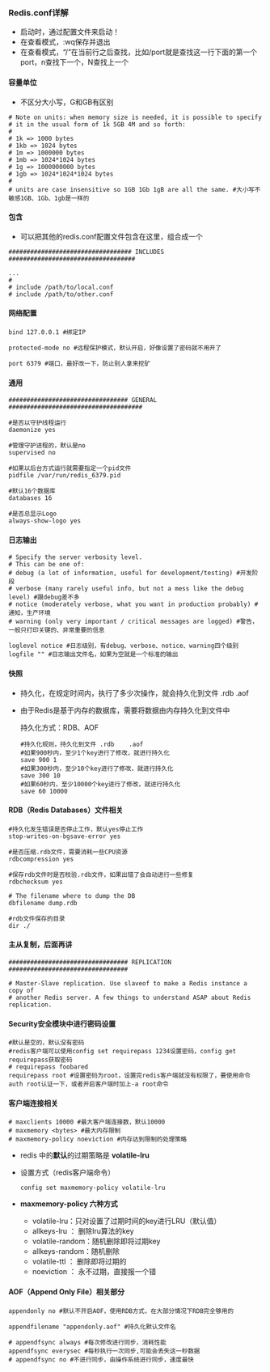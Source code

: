 ### Redis.conf详解

- 启动时，通过配置文件来启动！
- 在查看模式，:wq保存并退出
- 在查看模式，“/”在当前行之后查找，比如/port就是查找这一行下面的第一个port，n查找下一个，N查找上一个

#### 容量单位

- 不区分大小写，G和GB有区别

```shell
# Note on units: when memory size is needed, it is possible to specify
# it in the usual form of 1k 5GB 4M and so forth:
#
# 1k => 1000 bytes
# 1kb => 1024 bytes
# 1m => 1000000 bytes
# 1mb => 1024*1024 bytes
# 1g => 1000000000 bytes
# 1gb => 1024*1024*1024 bytes
#
# units are case insensitive so 1GB 1Gb 1gB are all the same. #大小写不敏感1GB、1Gb、1gb是一样的
```

#### 包含

- 可以把其他的redis.conf配置文件包含在这里，组合成一个

```shell
################################## INCLUDES ###################################

...
#
# include /path/to/local.conf
# include /path/to/other.conf

```

#### 网络配置

```shell
bind 127.0.0.1 #绑定IP

protected-mode no #远程保护模式，默认开启，好像设置了密码就不用开了

port 6379 #端口，最好改一下，防止别人拿来挖矿
```

#### 通用

```shell
################################# GENERAL #####################################

#是否以守护线程运行
daemonize yes

#管理守护进程的，默认是no
supervised no

#如果以后台方式运行就需要指定一个pid文件
pidfile /var/run/redis_6379.pid

#默认16个数据库
databases 16

#是否总显示Logo
always-show-logo yes

```

#### 日志输出

```shell
# Specify the server verbosity level.
# This can be one of:
# debug (a lot of information, useful for development/testing) #开发阶段
# verbose (many rarely useful info, but not a mess like the debug level) #跟debug差不多
# notice (moderately verbose, what you want in production probably) #通知，生产环境
# warning (only very important / critical messages are logged) #警告，一般只打印关键的、非常重要的信息

loglevel notice #日志级别，有debug、verbose、notice、warning四个级别
logfile "" #日志输出文件名，如果为空就是一个标准的输出
```

#### 快照

- 持久化，在规定时间内，执行了多少次操作，就会持久化到文件 .rdb .aof

- 由于Redis是基于内存的数据库，需要将数据由内存持久化到文件中

  持久化方式：RDB、AOF

  ```shell
  #持久化规则，持久化到文件 .rdb	.aof
  #如果900秒内，至少1个key进行了修改，就进行持久化
  save 900 1
  #如果300秒内，至少10个key进行了修改，就进行持久化
  save 300 10
  #如果60秒内，至少10000个key进行了修改，就进行持久化
  save 60 10000
  ```

#### RDB（Redis Databases）文件相关

```shell
#持久化发生错误是否停止工作，默认yes停止工作
stop-writes-on-bgsave-error yes

#是否压缩.rdb文件，需要消耗一些CPU资源
rdbcompression yes

#保存rdb文件时是否校验.rdb文件，如果出错了会自动进行一些修复
rdbchecksum yes

# The filename where to dump the DB
dbfilename dump.rdb

#rdb文件保存的目录
dir ./
```

#### 主从复制，后面再讲

```shell
################################# REPLICATION #################################

# Master-Slave replication. Use slaveof to make a Redis instance a copy of
# another Redis server. A few things to understand ASAP about Redis replication.
```

#### Security安全模块中进行密码设置

```shell
#默认是空的，默认没有密码
#redis客户端可以使用config set requirepass 1234设置密码，config get requirepass获取密码
# requirepass foobared
requirepass root #设置密码为root，设置完redis客户端就没有权限了，要使用命令auth root认证一下，或者开启客户端时加上-a root命令
```

#### 客户端连接相关

```shell
# maxclients 10000 #最大客户端连接数，默认10000
# maxmemory <bytes> #最大内存限制
# maxmemory-policy noeviction #内存达到限制的处理策略
```

- redis 中的**默认**的过期策略是 **volatile-lru** 

- 设置方式（redis客户端命令）

  ```shell
  config set maxmemory-policy volatile-lru 
  ```

- **maxmemory-policy 六种方式**

  - volatile-lru：只对设置了过期时间的key进行LRU（默认值）
  - allkeys-lru ： 删除lru算法的key
  - volatile-random：随机删除即将过期key
  - allkeys-random：随机删除
  - volatile-ttl ： 删除即将过期的
  - noeviction ： 永不过期，直接报一个错

#### AOF（Append Only File）相关部分

```shell
appendonly no #默认不开启AOF，使用RDB方式，在大部分情况下RDB完全够用的

appendfilename "appendonly.aof" #持久化默认文件名

# appendfsync always #每次修改进行同步，消耗性能
appendfsync everysec #每秒执行一次同步,可能会丢失这一秒数据
# appendfsync no #不进行同步，由操作系统进行同步，速度最快
```

